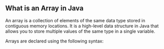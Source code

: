 ## What is an Array in Java

An array is a collection of elements of the same data type stored in contiguous memory locations. It is a high-level data structure in Java that allows you to store multiple values of the same type in a single variable.

Arrays are declared using the following syntax:
